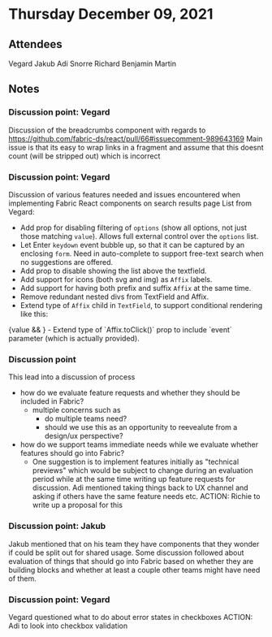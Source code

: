 # Thursday December 09, 2021

## Attendees

Vegard
Jakub
Adi
Snorre
Richard
Benjamin
Martin

## Notes

### Discussion point: Vegard

Discussion of the breadcrumbs component with regards to https://github.com/fabric-ds/react/pull/66#issuecomment-989643169
Main issue is that its easy to wrap links in a fragment and assume that this doesnt count (will be stripped out) which is incorrect

### Discussion point: Vegard

Discussion of various features needed and issues encountered when implementing Fabric React components on search results page
List from Vegard:
- Add prop for disabling filtering of `options` (show all options, not just those matching `value`). Allows full external control over the `options` list.
- Let Enter `keydown` event bubble up, so that it can be captured by an enclosing `form`. Need in auto-complete to support free-text search when no suggestions are offered.
- Add prop to disable showing the list above the textfield.
- Add support for icons (both svg and img) as `Affix` labels.
- Add support for having both prefix and suffix `Affix` at the same time.
- Remove redundant nested divs from TextField and Affix.
- Extend type of `Affix` child in `TextField`, to support conditional rendering like this:
<TextField value={value}>
    {value && <Affix suffix clear />}
</TextField>
- Extend type of `Affix.toClick()` prop to include `event` parameter (which is actually provided).

### Discussion point

This lead into a discussion of process
* how do we evaluate feature requests and whether they should be included in Fabric?
    * multiple concerns such as
        * do multiple teams need?
        * should we use this as an opportunity to reevealute from a design/ux perspective?
* how do we support teams immediate needs while we evaluate whether features should go into Fabric?
    * One suggestion is to implement features initially as "technical previews" which would be subject to change during an evaluation period while at the same time writing up feature requests for discussion. Adi mentioned taking things back to UX channel and asking if others have the same feature needs etc. ACTION: Richie to write up a proposal for this

### Discussion point: Jakub

Jakub mentioned that on his team they have components that they wonder if could be split out for shared usage. Some discussion followed about evaluation of things that should go into Fabric based on whether they are building blocks and whether at least a couple other teams might have need of them.

### Discussion point: Vegard

Vegard questioned what to do about error states in checkboxes
ACTION: Adi to look into checkbox validation
